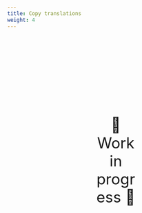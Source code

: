 ```yaml
---
title: Copy translations
weight: 4
---
```

<div style="text-align: center; font-size:2.5em;margin: 200px;">🚧 Work in progress 🚧</div>